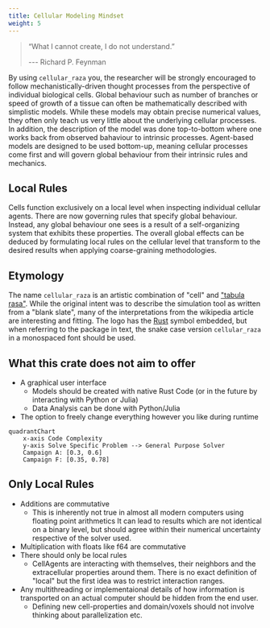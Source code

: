 ```yaml
---
title: Cellular Modeling Mindset
weight: 5
---
```


> “What I cannot create, I do not understand.”
> 
> --- Richard P. Feynman

By using `cellular_raza` you, the researcher will be strongly encouraged to follow
mechanistically-driven thought processes from the perspective of individual biological cells.
Global behaviour such as number of branches or speed of growth of a tissue can often be mathematically described with simplistic models.
While these models may obtain precise numerical values, they often only teach us very little about the underlying cellular processes.
In addition, the description of the model was done top-to-bottom where one works back from observed bahaviour to intrinsic processes.
Agent-based models are designed to be used bottom-up, meaning cellular processes come first and will govern global behaviour from their intrinsic rules and mechanics.

## Local Rules
Cells function exclusively on a local level when inspecting individual cellular agents.
There are now governing rules that specify global behaviour.
Instead, any global behaviour one sees is a result of a self-organizing system that exhibits these properties.
The overall global effects can be deduced by formulating local rules on the cellular level that transform to the desired results when applying coarse-graining methodologies.

## Etymology
The name `cellular_raza` is an artistic combination of "cell" and ["tabula rasa"](https://en.wikipedia.org/wiki/Tabula_rasa).
While the original intent was to describe the simulation tool as written from a "blank slate", many of the interpretations from the wikipedia article are interesting and fitting. The logo has the [Rust](https://www.rust-lang.org/) symbol embedded, but when referring to the package in text, the snake case version `cellular_raza` in a monospaced font should be used.

<!-- TODO check these points and possibly attach them to another subsection -->
## What this crate does not aim to offer
- A graphical user interface
    - Models should be created with native Rust Code (or in the future by interacting with Python or Julia)
    - Data Analysis can be done with Python/Julia
- The option to freely change everything however you like during runtime

<!-- TODO complete quadrant graph -->
```mermaid
quadrantChart
    x-axis Code Complexity
    y-axis Solve Specific Problem --> General Purpose Solver
    Campaign A: [0.3, 0.6]
    Campaign F: [0.35, 0.78]
```

## Only Local Rules
- Additions are commutative
    - This is inherently not true in almost all modern computers using floating point arithmetics
    It can lead to results which are not identical on a binary level, but should agree within their numerical uncertainty respective of the solver used.
- Multiplication with floats like f64 are commutative
- There should only be local rules
    - CellAgents are interacting with themselves, their neighbors and the extracellular properties around them.
      There is no exact definition of "local" but the first idea was to restrict interaction ranges.
- Any multithreading or implementaional details of how information is transported on an actual computer should be hidden from the end user.
    - Defining new cell-properties and domain/voxels should not involve thinking about parallelization etc.
